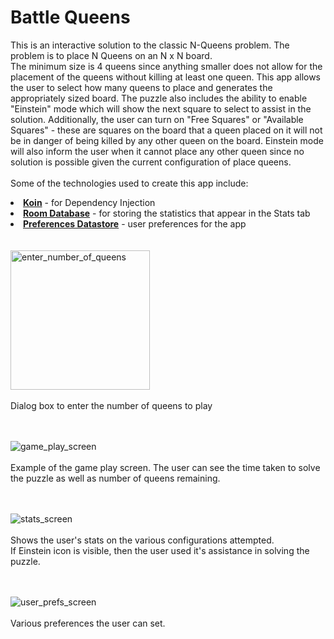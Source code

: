 <H1>Battle Queens</H1>

This is an interactive solution to the classic N-Queens problem.  The problem is to place N Queens on an N x N board.  
The minimum size is 4 queens since anything smaller does not allow for the placement of the queens without killing at least one queen.
This app allows the user to select how many queens to place and generates the appropriately sized board.  The puzzle also includes
the ability to enable "Einstein" mode which will show the next square to select to assist in the solution.  Additionally, the user
can turn on "Free Squares" or "Available Squares" - these are squares on the board that a queen placed on it will not be in danger
of being killed by any other queen on the board.  Einstein mode will also inform the user when it cannot place any other queen since
no solution is possible given the current configuration of place queens.
</br>
</br>
Some of the technologies used to create this app include:
<li><b><a href="https://insert-koin.io/">Koin</a></b> - for Dependency Injection</li>
<li><b><a href="https://developer.android.com/jetpack/androidx/releases/room">Room Database</a></b> - for storing the statistics that appear in the Stats tab</li>
<li><b><a href="https://developer.android.com/topic/libraries/architecture/datastore">Preferences Datastore</a></b> - user preferences for the app</li>

</br>
</br>
<img width="223" alt="enter_number_of_queens" src="https://github.com/user-attachments/assets/4845d07e-eea2-4574-8ef7-e60ecaf35d27" />
</br>
</br>
Dialog box to enter the number of queens to play
</br>
</br>
</br>

![game_play_screen](https://github.com/user-attachments/assets/ca84a2d0-b9f2-4bc5-990d-e3b4b493a9e3)
</br>
</br>
Example of the game play screen.  The user can 
see the time taken to solve the puzzle as well as 
number of queens remaining.
</br>
</br>
</br>

![stats_screen](https://github.com/user-attachments/assets/f8d18796-a5ff-443a-98fe-40d0d7445bbc)
</br>
</br>
Shows the user's stats on the various configurations attempted.  
If Einstein icon is visible, then the user used it's assistance
in solving the puzzle.
</br>
</br>
</br>


![user_prefs_screen](https://github.com/user-attachments/assets/26ec7a15-55a7-4544-92dd-016b7779522e)
</br>
</br>
Various preferences the user can set.
</br>
</br>
</br>
